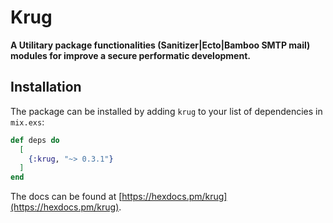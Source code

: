 # Krug

**A Utilitary package functionalities (Sanitizer|Ecto|Bamboo SMTP mail) 
modules for improve a secure performatic development.**

## Installation

The package can be installed by adding `krug` to your list of dependencies in `mix.exs`:

```elixir
def deps do
  [
    {:krug, "~> 0.3.1"}
  ]
end
```

The docs can be found at [https://hexdocs.pm/krug](https://hexdocs.pm/krug).

